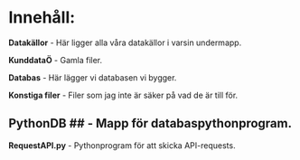 # Innehåll: #

**Datakällor** - Här ligger alla våra datakällor i varsin undermapp.

**KunddataÖ** - Gamla filer.

**Databas** - Här lägger vi databasen vi bygger.

**Konstiga filer** - Filer som jag inte är säker på vad de är till för.

## **PythonDB** ## - Mapp för databaspythonprogram.
**RequestAPI.py** - Pythonprogram för att skicka API-requests.
